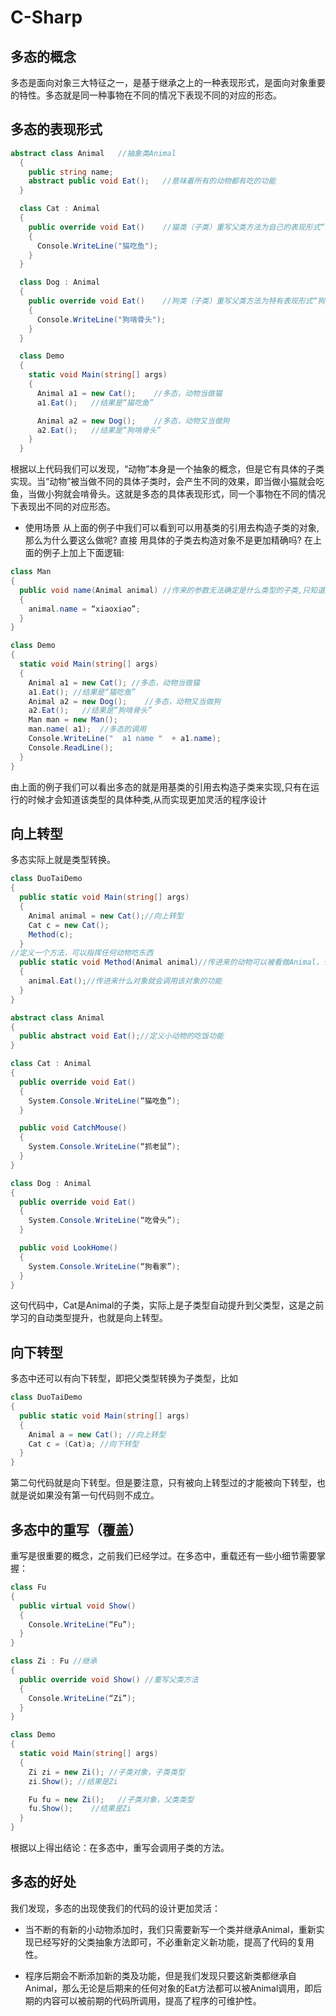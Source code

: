 # C-Sharp
## 多态的概念
多态是面向对象三大特征之一，是基于继承之上的一种表现形式，是面向对象重要的特性。多态就是同一种事物在不同的情况下表现不同的对应的形态。

## 多态的表现形式

```c#
abstract class Animal   //抽象类Animal
  {
    public string name;
    abstract public void Eat();   //意味着所有的动物都有吃的功能
  }

  class Cat : Animal
  {
    public override void Eat()    //猫类（子类）重写父类方法为自己的表现形式“猫吃鱼”
    {
      Console.WriteLine("猫吃鱼");
    }
  }

  class Dog : Animal
  {
    public override void Eat()    //狗类（子类）重写父类方法为特有表现形式“狗啃骨头”
    {
      Console.WriteLine("狗啃骨头");
    }
  }

  class Demo
  {
    static void Main(string[] args)
    {
      Animal a1 = new Cat();    //多态，动物当做猫
      a1.Eat();   //结果是“猫吃鱼”

      Animal a2 = new Dog();    //多态，动物又当做狗
      a2.Eat();   //结果是“狗啃骨头”
    }
  }
```

根据以上代码我们可以发现，“动物”本身是一个抽象的概念，但是它有具体的子类实现。当“动物”被当做不同的具体子类时，会产生不同的效果，即当做小猫就会吃鱼，当做小狗就会啃骨头。这就是多态的具体表现形式，同一个事物在不同的情况下表现出不同的对应形态。

* 使用场景
从上面的例子中我们可以看到可以用基类的引用去构造子类的对象,那么为什么要这么做呢? 直接 用具体的子类去构造对象不是更加精确吗? 在上面的例子上加上下面逻辑:

```c#
class Man
{
  public void name(Animal animal) //传来的参数无法确定是什么类型的子类,只知道是属于Animal
  {
    animal.name = “xiaoxiao”;
  }
}

class Demo
{
  static void Main(string[] args)
  {
    Animal a1 = new Cat(); //多态，动物当做猫
    a1.Eat(); //结果是“猫吃鱼”
    Animal a2 = new Dog();    //多态，动物又当做狗
    a2.Eat();   //结果是“狗啃骨头”
    Man man = new Man();   
    man.name( a1);  //多态的调用
    Console.WriteLine("  a1 name "  + a1.name);
    Console.ReadLine();
  }
}
```
由上面的例子我们可以看出多态的就是用基类的引用去构造子类来实现,只有在运行的时候才会知道该类型的具体种类,从而实现更加灵活的程序设计


## 向上转型
多态实际上就是类型转换。
```c#
class DuoTaiDemo
{
  public static void Main(string[] args)
  {
    Animal animal = new Cat();//向上转型
    Cat c = new Cat();
    Method(c);
  }
//定义一个方法，可以指挥任何动物吃东西
  public static void Method(Animal animal)//传进来的动物可以被看做Animal，也是向上转型
  {
    animal.Eat();//传进来什么对象就会调用该对象的功能
  }
}

abstract class Animal
{
  public abstract void Eat();//定义小动物的吃饭功能
}

class Cat : Animal
{
  public override void Eat()
  {
    System.Console.WriteLine(“猫吃鱼”);
  }

  public void CatchMouse()
  {
    System.Console.WriteLine(“抓老鼠”);
  }
}

class Dog : Animal
{
  public override void Eat()
  {
    System.Console.WriteLine(“吃骨头”);
  }

  public void LookHome()
  {
    System.Console.WriteLine(“狗看家”);
  }
}
```
这句代码中，Cat是Animal的子类，实际上是子类型自动提升到父类型，这是之前学习的自动类型提升，也就是向上转型。

## 向下转型
多态中还可以有向下转型，即把父类型转换为子类型，比如

```c#
class DuoTaiDemo
{
  public static void Main(string[] args)
  {
    Animal a = new Cat(); //向上转型
    Cat c = (Cat)a; //向下转型
  }
}
```
第二句代码就是向下转型。但是要注意，只有被向上转型过的才能被向下转型，也就是说如果没有第一句代码则不成立。

## 多态中的重写（覆盖）
重写是很重要的概念，之前我们已经学过。在多态中，重载还有一些小细节需要掌握：

```c#
class Fu
{
  public virtual void Show()
  {
    Console.WriteLine(“Fu”);
  }
}

class Zi : Fu //继承
{
  public override void Show() //重写父类方法
  {
    Console.WriteLine(“Zi”);
  }
}

class Demo
{
  static void Main(string[] args)
  {
    Zi zi = new Zi(); //子类对象，子类类型
    zi.Show(); //结果是Zi

    Fu fu = new Zi();   //子类对象，父类类型
    fu.Show();    //结果是Zi
  }
}
```
根据以上得出结论：在多态中，重写会调用子类的方法。

## 多态的好处
我们发现，多态的出现使我们的代码的设计更加灵活：

* 当不断的有新的小动物添加时，我们只需要新写一个类并继承Animal，重新实现已经写好的父类抽象方法即可，不必重新定义新功能，提高了代码的复用性。

* 程序后期会不断添加新的类及功能，但是我们发现只要这新类都继承自Animal，那么无论是后期来的任何对象的Eat方法都可以被Animal调用，即后期的内容可以被前期的代码所调用，提高了程序的可维护性。



